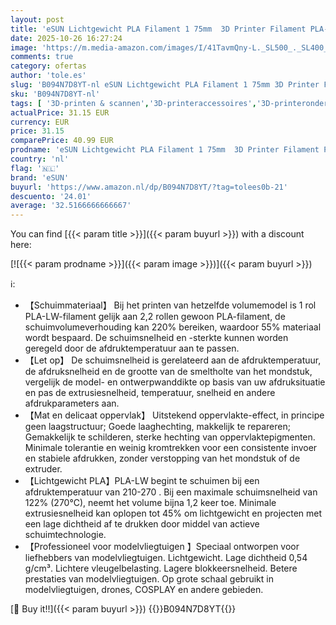 ```yaml
---
layout: post
title: 'eSUN Lichtgewicht PLA Filament 1 75mm  3D Printer Filament PLA-LW  Maatnauwkeurigheid +/- 0 05mm  1kg Spoel  2 2 LBS  Schuimmateriaal voor 3D Printers  Natuurlijk'
date: 2025-10-26 16:27:24
image: 'https://m.media-amazon.com/images/I/41TavmQny-L._SL500_._SL400_.jpg'
comments: true
category: ofertas
author: 'tole.es'
slug: 'B094N7D8YT-nl eSUN Lichtgewicht PLA Filament 1 75mm 3D Printer Filament...'
sku: 'B094N7D8YT-nl'
tags: [ '3D-printen & scannen','3D-printeraccessoires','3D-printeronderdelen & 3D-printeraccessoires','Zakelijk, industrie & wetenschap','esun','🇳🇱', ]
actualPrice: 31.15 EUR
currency: EUR
price: 31.15
comparePrice: 40.99 EUR
prodname: 'eSUN Lichtgewicht PLA Filament 1 75mm  3D Printer Filament PLA-LW  Maatnauwkeurigheid +/- 0 05mm  1kg Spoel  2 2 LBS  Schuimmateriaal voor 3D Printers  Natuurlijk'
country: 'nl'
flag: '🇳🇱'
brand: 'eSUN'
buyurl: 'https://www.amazon.nl/dp/B094N7D8YT/?tag=tolees0b-21'
descuento: '24.01'
average: '32.5166666666667'
---
```


You can find [{{< param title >}}]({{< param buyurl >}}) with a discount here:

[![{{< param prodname >}}]({{< param image >}})]({{< param buyurl >}})

ℹ️:

- 【Schuimmateriaal】 Bij het printen van hetzelfde volumemodel is 1 rol PLA-LW-filament gelijk aan 2,2 rollen gewoon PLA-filament, de schuimvolumeverhouding kan 220% bereiken, waardoor 55% materiaal wordt bespaard. De schuimsnelheid en -sterkte kunnen worden geregeld door de afdruktemperatuur aan te passen.
- 【Let op】 De schuimsnelheid is gerelateerd aan de afdruktemperatuur, de afdruksnelheid en de grootte van de smeltholte van het mondstuk, vergelijk de model- en ontwerpwanddikte op basis van uw afdruksituatie en pas de extrusiesnelheid, temperatuur, snelheid en andere afdrukparameters aan.
- 【Mat en delicaat oppervlak】 Uitstekend oppervlakte-effect, in principe geen laagstructuur; Goede laaghechting, makkelijk te repareren; Gemakkelijk te schilderen, sterke hechting van oppervlaktepigmenten. Minimale tolerantie en weinig kromtrekken voor een consistente invoer en stabiele afdrukken, zonder verstopping van het mondstuk of de extruder.
- 【Lichtgewicht PLA】PLA-LW begint te schuimen bij een afdruktemperatuur van 210-270 . Bij een maximale schuimsnelheid van 122% (270℃), neemt het volume bijna 1,2 keer toe. Minimale extrusiesnelheid kan oplopen tot 45% om lichtgewicht en projecten met een lage dichtheid af te drukken door middel van actieve schuimtechnologie.
- 【Professioneel voor modelvliegtuigen 】Speciaal ontworpen voor liefhebbers van modelvliegtuigen. Lichtgewicht. Lage dichtheid 0,54 g/cm³. Lichtere vleugelbelasting. Lagere blokkeersnelheid. Betere prestaties van modelvliegtuigen. Op grote schaal gebruikt in modelvliegtuigen, drones, COSPLAY en andere gebieden.

[🛒 Buy it!!]({{< param buyurl >}})
{{<world>}}B094N7D8YT{{</world>}}
